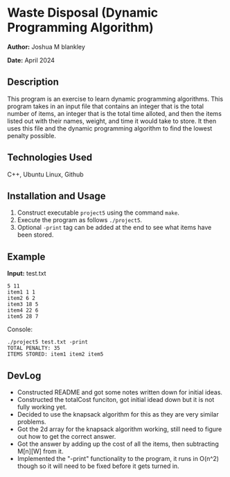 # Waste Disposal (Dynamic Programming Algorithm)

**Author:** Joshua M blankley

**Date:** April 2024

## Description

This program is an exercise to learn dynamic programming algorithms. This program takes in an input file that contains an integer that is the total number of items, an integer that is the total time alloted, and then the items listed out with their names, weight, and time it would take to store. It then uses this file and the dynamic programming algorithm to find the lowest penalty possible.

## Technologies Used

C++, Ubuntu Linux, Github

## Installation and Usage

1. Construct executable `project5` using the command `make`.
2. Execute the program as follows `./project5`.
3. Optional `-print` tag can be added at the end to see what items have been stored.

## Example

**Input:**
test.txt
```
5 11
item1 1 1
item2 6 2
item3 18 5
item4 22 6
item5 28 7
```

Console:
```console
./project5 test.txt -print
TOTAL PENALTY: 35
ITEMS STORED: item1 item2 item5
```

## DevLog
- Constructed README and got some notes written down for initial ideas.
- Constructed the totalCost funciton, got initial idead down but it is not fully working yet.
- Decided to use the knapsack algorithm for this as they are very similar problems. 
- Got the 2d array for the knapsack algorithm working, still need to figure out how to get the correct answer.
- Got the answer by adding up the cost of all the items, then subtracting M[n][W] from it.
- Implemented the "-print" functionality to the program, it runs in O(n^2) though so it will need to be fixed before it gets turned in.